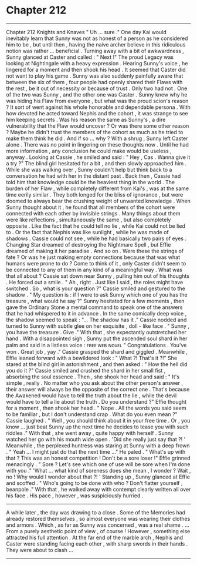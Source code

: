 
# Chapter 212


---

Chapter 212 Knights and Knaves
" Uh … sure ."
One day Kai would inevitably learn that Sunny was not as honest of a person as he considered him to be , but until then , having the naive archer believe in this ridiculous notion was rather ... beneficial .
Turning away with a bit of awkwardness , Sunny glanced at Caster and called :
" Next !"
The proud Legacy was looking at Nightingale with a heavy expression . Hearing Sunny's voice , he lingered for a moment and then shook his head .
It seemed that Caster did not want to play his game .
Sunny was also suddenly painfully aware that between the six of them , four people had openly shared their Flaws with the rest , be it out of necessity or because of trust . Only two had not .
One of the two was Sunny , and the other one was Caster .
Sunny knew why he was hiding his Flaw from everyone , but what was the proud scion's reason ? It sort of went against his whole honorable and dependable persona . With how devoted he acted toward Nephis and the cohort , it was strange to see him keeping secrets .
Was his reason the same as Sunny's , a dire vulnerability that the Flaw would uncover ? Or was there some other reason ? Maybe he didn't trust the members of the cohort as much as he tried to make them think he did .
And if so … why ?
With a shrug , Sunny left Caster alone . There was no point in lingering on these thoughts now . Until he had more information , any conclusion he could make would be useless , anyway .
Looking at Cassie , he smiled and said :
" Hey , Cas . Wanna give it a try ?"
The blind girl hesitated for a bit , and then slowly approached him .
While she was walking over , Sunny couldn't help but think back to a conversation he had with her in the distant past . Back then , Cassie had told him that knowledge could be the heaviest thing in the world . The burden of her Flaw , while completely different from Kai's , was at the same time eerily similar .
They both longed for the bliss of ignorance , but were doomed to always bear the crushing weight of unwanted knowledge .
When Sunny thought about it , he found that all members of the cohort were connected with each other by invisible strings . Many things about them were like reflections , simultaneously the same , but also completely opposite .
Like the fact that he could tell no lie , while Kai could not be lied to . Or the fact that Nephis was like sunlight , while he was made of shadows . Cassie could not see , while he had basically two pairs of eyes . Changing Star dreamed of destroying the Nightmare Spell , but Effie dreamed of making it her paradise .
And so on .
Were these the strings of fate ? Or was he just making empty connections because that was what humans were prone to do ?
Come to think of it , only Caster didn't seem to be connected to any of them in any kind of a meaningful way . What was that all about ?
Cassie sat down near Sunny , pulling him out of his thoughts .
He forced out a smile .
" Ah , right . Just like I said , the roles might have switched . So , what is your question ?"
Cassie smiled and gestured to the shadow .
" My question is : if I were to ask Sunny which one of you has the treasure , what would he say ?"
Sunny hesitated for a few moments , then gave the Ordinary Stone a mental command to speak one of the answers that he had whispered to it in advance .
In the same comically deep voice , the shadow seemed to speak :
"... The shadow has it ."
Cassie nodded and turned to Sunny with subtle glee on her exquisite , doll - like face .
" Sunny , you have the treasure . Give ."
With that , she expectantly outstretched her hand .
With a disappointed sigh , Sunny put the ascended soul shard in her palm and said in a listless voice : ꜰʀᴇᴇ ᴡᴇʙ ɴᴏᴠᴇʟ
" Congratulations . You've won . Great job , yay ."
Cassie grasped the shard and giggled .
Meanwhile , Effie leaned forward with a bewildered look :
" What ?! That's it ?!"
She stared at the blind girl in astonishment , and then asked :
" How the hell did you do it ?"
Cassie smiled and crushed the shard in her small fist , absorbing the soul essence . Then , she shook her head and said :
" It's simple , really . No matter who you ask about the other person's answer , their answer will always be the opposite of the correct one . That's because the Awakened would have to tell the truth about the lie , while the devil would have to tell a lie about the truth . Do you understand ?"
Effie thought for a moment , then shook her head .
" Nope . All the words you said seem to be familiar , but I don't understand crap . What do you even mean ?"
Cassie laughed .
" Well , you should think about it in your free time . Or , you know … just beat Sunny up the next time he decides to tease you with such riddles ."
With that , she went away , quite happy with herself .
Sunny watched her go with his mouth wide open .
'Did she really just say that ?! '
Meanwhile , the perplexed huntress was staring at Sunny with a deep frown .
" Yeah … I might just do that the next time …"
He paled .
" What's up with that ? This was an honest competition ! Don't be a sore loser !"
Effie grinned menacingly .
" Sore ? Let's see which one of use will be sore when I'm done with you ."
'What … what kind of soreness does she mean , I wonder ? Wait , no ! Why would I wonder about that ?! '
Standing up , Sunny glanced at Effie and scoffed .
" Who's going to be done with who ? Don't flatter yourself , beanpole ."
With that , he walked away with contempt clearly written all over his face .
His pace , however , was suspiciously hurried .
***
A while later , the day was drawing to a close . Some of the Memories had already restored themselves , so almost everyone was wearing their clothes and armors .
Which , as far as Sunny was concerned , was a real shame .
... From a purely aesthetic point of view , of course !
However , something else attracted his full attention .
At the far end of the marble arch , Nephis and Caster were standing facing each other , with sharp swords in their hands .
They were about to clash ...

---

